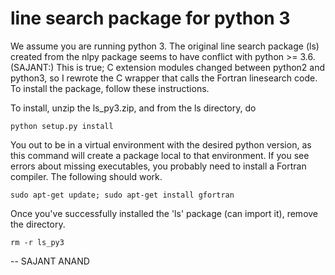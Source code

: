 # line search package for python 3

We assume you are running python 3. The original line search package (ls) created from the nlpy package seems to have conflict with python >= 3.6.
(SAJANT:) This is true; C extension modules changed between python2 and python3, so I rewrote the C wrapper that calls the Fortran linesearch code. To install the package, follow these instructions.

To install, unzip the ls\_py3.zip, and from the ls directory, do
```
python setup.py install
```

You out to be in a virtual environment with the desired python version, as this command will create a package local to that environment. If you see errors about missing executables, you probably need to install a Fortran compiler. The following should work.

```
sudo apt-get update; sudo apt-get install gfortran
```

Once you've successfully installed the 'ls' package (can import it), remove the directory.

```
rm -r ls_py3
```

-- SAJANT ANAND
